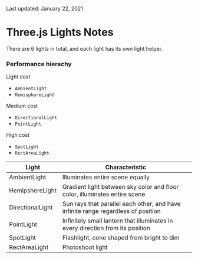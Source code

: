 Last updated: January 22, 2021

# **Three.js Lights Notes**
There are 6 lights in total, and each light has its own light helper.

### Performance hierachy
Light cost
- `AmbientLight`
- `HemisphereLight`

Medium cost
- `DirectionalLight`
- `PointLight`

High cost
- `SpotLight`
- `RectAreaLight`

| Light  | Characteristic  |
| ------------ | ------------ |
|  AmbientLight | Illuminates entire scene equally  |
|  HemipshereLight | Gradient light between sky color and floor color, illuminates entire scene  |
|  DirectionalLight | Sun rays that parallel each other, and have infinite range regardless of position  |
|  PointLight | Infinitely small lantern that illuminates in every direction from its position  |
|  SpotLight | Flashlight, cone shaped from bright to dim  |
|  RectAreaLight | Photoshoot light  |